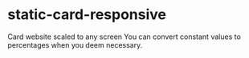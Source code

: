 # static-card-responsive
Card website scaled to any screen
You can convert constant values to percentages when you deem necessary.

